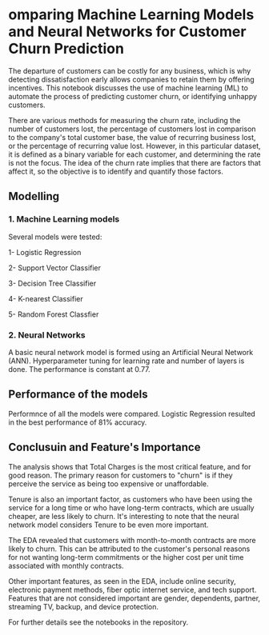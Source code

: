 # omparing Machine Learning Models and Neural Networks for Customer Churn Prediction
The departure of customers can be costly for any business, which is why detecting dissatisfaction early allows companies to retain them by offering incentives. This notebook discusses the use of machine learning (ML) to automate the process of predicting customer churn, or identifying unhappy customers.

There are various methods for measuring the churn rate, including the number of customers lost, the percentage of customers lost in comparison to the company's total customer base, the value of recurring business lost, or the percentage of recurring value lost. However, in this particular dataset, it is defined as a binary variable for each customer, and determining the rate is not the focus. The idea of the churn rate implies that there are factors that affect it, so the objective is to identify and quantify those factors.

## Modelling
###  1. Machine Learning models
Several models were tested:

1- Logistic Regression

2- Support Vector Classifier

3- Decision Tree Classifier

4- K-nearest Classifier

5- Random Forest Classfier

### 2. Neural Networks
A basic neural network model is formed using an Artificial Neural Network (ANN). Hyperparameter tuning for learning rate and number of layers is done. The performance is constant at 0.77.

## Performance of the models
Performnce of all the models were compared. Logistic Regression resulted in the best performance of 81% accuracy. 

## Conclusuin and Feature's Importance

The analysis shows that Total Charges is the most critical feature, and for good reason. The primary reason for customers to "churn" is if they perceive the service as being too expensive or unaffordable.

Tenure is also an important factor, as customers who have been using the service for a long time or who have long-term contracts, which are usually cheaper, are less likely to churn. It's interesting to note that the neural network model considers Tenure to be even more important.

The EDA revealed that customers with month-to-month contracts are more likely to churn. This can be attributed to the customer's personal reasons for not wanting long-term commitments or the higher cost per unit time associated with monthly contracts.

Other important features, as seen in the EDA, include online security, electronic payment methods, fiber optic internet service, and tech support. Features that are not considered important are gender, dependents, partner, streaming TV, backup, and device protection. 

For further details see the notebooks in the repository.
